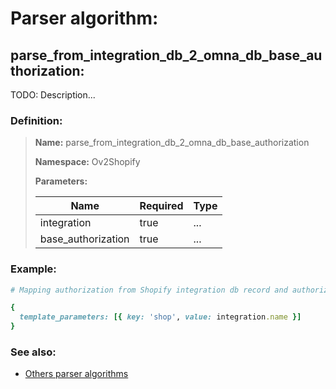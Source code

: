 # Parser algorithm:
 
## parse_from_integration_db_2_omna_db_base_authorization:

TODO: Description...
    
### Definition:

> **Name:** parse_from_integration_db_2_omna_db_base_authorization
> 
> **Namespace:** Ov2Shopify
>
> **Parameters:**
> 
> | Name | Required | Type |
> | --- | --- | --- |
> | integration | true | ... |
> | base_authorization | true | ... |

### Example:
```RUBY
# Mapping authorization from Shopify integration db record and authorization base of the integration channel.

{
  template_parameters: [{ key: 'shop', value: integration.name }]
}
```

### See also:
* [Others parser algorithms](overview?id=parse_from_integration_db_2_omna_db_base_authorization)